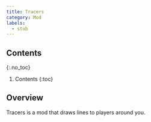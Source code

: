 ```yaml
---
title: Tracers
category: Mod
labels:
  - stub
---
```

## Contents
{:.no_toc}
1. Contents
{:toc}

## Overview
Tracers is a mod that draws lines to players around you.
